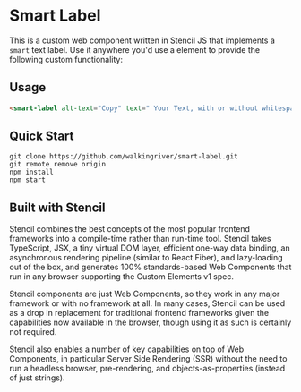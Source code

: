 # Smart Label

This is a custom web component written in Stencil JS that implements a `smart` text label. Use it anywhere you'd use a <span> element to provide the following custom functionality:
## Usage
```html
<smart-label alt-text="Copy" text=" Your Text, with or without whitespace "> </smart-label>
```

## Quick Start
```
git clone https://github.com/walkingriver/smart-label.git
git remote remove origin
npm install
npm start
```

## Built with Stencil
Stencil combines the best concepts of the most popular frontend frameworks into a compile-time rather than run-time tool.  Stencil takes TypeScript, JSX, a tiny virtual DOM layer, efficient one-way data binding, an asynchronous rendering pipeline (similar to React Fiber), and lazy-loading out of the box, and generates 100% standards-based Web Components that run in any browser supporting the Custom Elements v1 spec.

Stencil components are just Web Components, so they work in any major framework or with no framework at all. In many cases, Stencil can be used as a drop in replacement for traditional frontend frameworks given the capabilities now available in the browser, though using it as such is certainly not required.

Stencil also enables a number of key capabilities on top of Web Components, in particular Server Side Rendering (SSR) without the need to run a headless browser, pre-rendering, and objects-as-properties (instead of just strings).